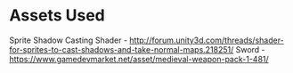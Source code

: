 # Assets Used
Sprite Shadow Casting Shader - http://forum.unity3d.com/threads/shader-for-sprites-to-cast-shadows-and-take-normal-maps.218251/
Sword - https://www.gamedevmarket.net/asset/medieval-weapon-pack-1-481/